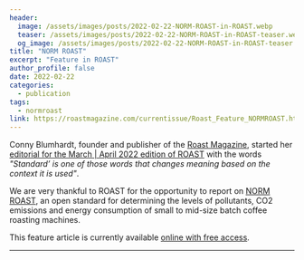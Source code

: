 ```yaml
---
header:
  image: /assets/images/posts/2022-02-22-NORM-ROAST-in-ROAST.webp
  teaser: /assets/images/posts/2022-02-22-NORM-ROAST-in-ROAST-teaser.webp
  og_image: /assets/images/posts/2022-02-22-NORM-ROAST-in-ROAST-teaser.webp
title: "NORM ROAST"
excerpt: "Feature in ROAST"
author_profile: false
date: 2022-02-22
categories:
  - publication
tags: 
  - normroast
link: https://roastmagazine.com/currentissue/Roast_Feature_NORMROAST.html
---
```


Conny Blumhardt, founder and publisher of the [Roast Magazine](https://roastmagazine.com/), started her [editorial for the March \| April 2022 edition of ROAST](https://www.roastmagazine.com/stories/norm-roast-a-protocol-to-compare-energy-efficiency-in-roasting-machines) with the words *"Standard’ is one of those words that changes meaning based on the context it is used"*.

We are very thankful to ROAST for the opportunity to report on [NORM ROAST](https://norm-roast.org/), an open standard for determining the levels of pollutants, CO2 emissions and energy consumption of small to mid-size batch coffee roasting machines.

This feature article is currently available [online with free access](https://www.roastmagazine.com/stories/norm-roast-a-protocol-to-compare-energy-efficiency-in-roasting-machines).

---